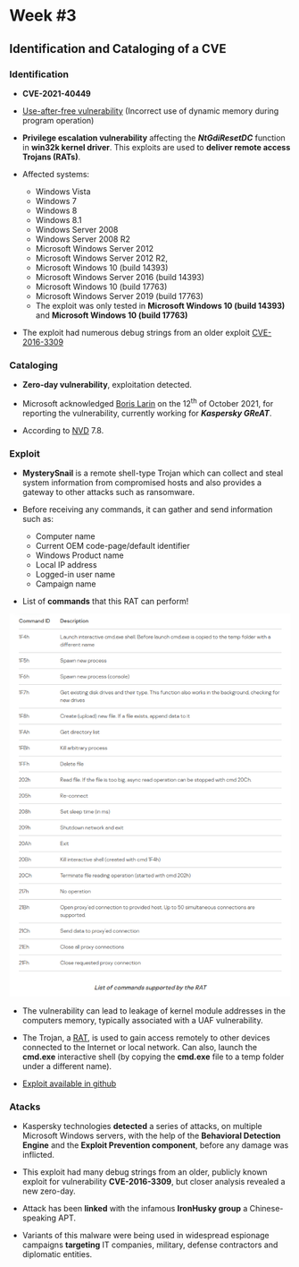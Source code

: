 # Week #3

## Identification and Cataloging of a CVE

### **Identification**
- **CVE-2021-40449**

- [Use-after-free vulnerability](https://encyclopedia.kaspersky.com/glossary/use-after-free/) (Incorrect use of dynamic memory during program operation)

- **Privilege escalation vulnerability** affecting the ***NtGdiResetDC*** function in **win32k kernel driver**. This exploits are used to **deliver remote access Trojans (RATs)**.

-  Affected systems:
   - Windows Vista
   - Windows 7
   - Windows 8
   - Windows 8.1
   - Windows Server 2008
   - Windows Server 2008 R2
   - Microsoft Windows Server 2012
   - Microsoft Windows Server 2012 R2,
   - Microsoft Windows 10 (build 14393)
   - Microsoft Windows Server 2016 (build 14393)
   - Microsoft Windows 10 (build 17763)
   - Microsoft Windows Server 2019 (build 17763)
   - The exploit was only tested in **Microsoft Windows 10 (build 14393)** and **Microsoft Windows 10 (build 17763)**

- The exploit had numerous debug strings from an older exploit [CVE-2016-3309](https://github.com/siberas/CVE-2016-3309_Reloaded/)

### **Cataloging**

- **Zero-day vulnerability**, exploitation detected.

- Microsoft acknowledged [Boris Larin](https://twitter.com/oct0xor) on the 12<sup>th</sup> of October 2021, for reporting the vulnerability, currently working for ***Kaspersky GReAT***.

- According to [NVD](https://nvd.nist.gov/vuln/detail/CVE-2021-40449#match-7025675) 7.8.


### **Exploit**

- **MysterySnail** is a remote shell-type Trojan which can collect and steal system information from compromised hosts and also provides a gateway to other attacks such as ransomware.

- Before receiving any commands, it can gather and send information such as:
    - Computer name
    - Current OEM code-page/default identifier
    - Windows Product name
    - Local IP address
    - Logged-in user name
    - Campaign name

- List of **commands** that this RAT can perform!


![Rat Commands List](img/Week3/Rat_Commands.png)

- The vulnerability can lead to leakage of kernel module addresses in the computers memory, typically associated with a UAF vulnerability.

- The Trojan, a [RAT](https://encyclopedia.kaspersky.com/glossary/rat-remote-access-tools/), is used to gain access remotely to other devices connected to the Internet or local network. Can also, launch the **cmd.exe** interactive shell (by copying the **cmd.exe** file to a temp folder under a different name).

- [Exploit available in github](https://github.com/ly4k/CallbackHell)


### **Atacks**

- Kaspersky technologies **detected** a series of attacks, on multiple Microsoft Windows servers, with the help of the **Behavioral Detection Engine** and the **Exploit Prevention component**, before any damage was inflicted.

- This exploit had many debug strings from an older, publicly known exploit for vulnerability **CVE-2016-3309**, but closer analysis revealed a new zero-day.

- Attack has been **linked** with the infamous **IronHusky group** a Chinese-speaking APT.

- Variants of this malware were being used in widespread espionage campaigns **targeting** IT companies, military, defense contractors and diplomatic entities.  

